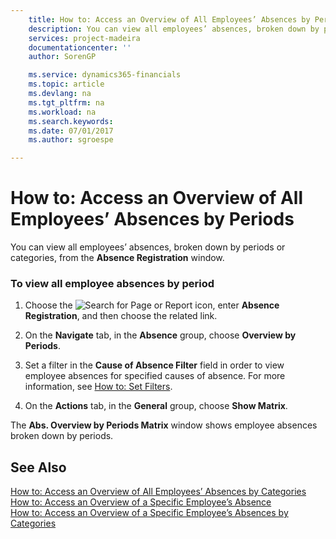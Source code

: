 ```yaml
---
    title: How to: Access an Overview of All Employees’ Absences by Periods | Microsoft Docs
    description: You can view all employees’ absences, broken down by periods or categories, from the **Absence Registration** window.
    services: project-madeira
    documentationcenter: ''
    author: SorenGP

    ms.service: dynamics365-financials
    ms.topic: article
    ms.devlang: na
    ms.tgt_pltfrm: na
    ms.workload: na
    ms.search.keywords:
    ms.date: 07/01/2017
    ms.author: sgroespe

---
```

# How to: Access an Overview of All Employees’ Absences by Periods
You can view all employees’ absences, broken down by periods or categories, from the **Absence Registration** window.  
  
### To view all employee absences by period  
  
1.  Choose the ![Search for Page or Report](media/ui-search/search_small.png "Search for Page or Report icon") icon, enter **Absence Registration**, and then choose the related link.  
  
2.  On the **Navigate** tab, in the **Absence** group, choose **Overview by Periods**.  
  
3.  Set a filter in the **Cause of Absence Filter** field in order to view employee absences for specified causes of absence. For more information, see [How to: Set Filters](../how-to-set-filters.md).  
  
4.  On the **Actions** tab, in the **General** group, choose **Show Matrix**.  
  
 The **Abs. Overview by Periods Matrix** window shows employee absences broken down by periods.  
  
## See Also  
 [How to: Access an Overview of All Employees’ Absences by Categories](../how-to-access-an-overview-of-all-employees’-absences-by-categories.md)   
 [How to: Access an Overview of a Specific Employee’s Absence](../how-to-access-an-overview-of-a-specific-employee’s-absence.md)   
 [How to: Access an Overview of a Specific Employee’s Absences by Categories](../how-to-access-an-overview-of-a-specific-employee’s-absences-by-categories.md)